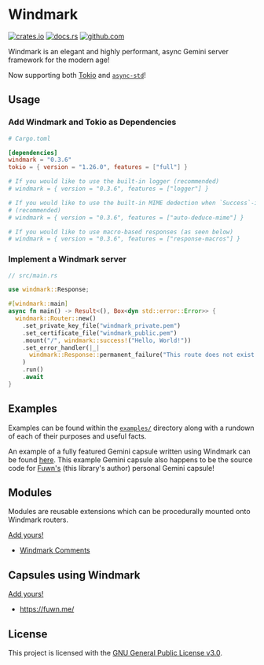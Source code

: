 # Windmark

[![crates.io](https://img.shields.io/crates/v/windmark.svg)](https://crates.io/crates/windmark)
[![docs.rs](https://docs.rs/windmark/badge.svg)](https://docs.rs/windmark)
[![github.com](https://github.com/gemrest/windmark/actions/workflows/check.yaml/badge.svg?branch=main)](https://github.com/gemrest/windmark/actions/workflows/check.yaml)

Windmark is an elegant and highly performant, async Gemini server framework for
the modern age!

Now supporting both [Tokio](https://github.com/tokio-rs/tokio) and [`async-std`](https://github.com/async-rs/async-std)!

## Usage

### Add Windmark and Tokio as Dependencies

```toml
# Cargo.toml

[dependencies]
windmark = "0.3.6"
tokio = { version = "1.26.0", features = ["full"] }

# If you would like to use the built-in logger (recommended)
# windmark = { version = "0.3.6", features = ["logger"] }

# If you would like to use the built-in MIME dedection when `Success`-ing a file
# (recommended)
# windmark = { version = "0.3.6", features = ["auto-deduce-mime"] }

# If you would like to use macro-based responses (as seen below)
# windmark = { version = "0.3.6", features = ["response-macros"] }
```

### Implement a Windmark server

```rust
// src/main.rs

use windmark::Response;

#[windmark::main]
async fn main() -> Result<(), Box<dyn std::error::Error>> {
  windmark::Router::new()
    .set_private_key_file("windmark_private.pem")
    .set_certificate_file("windmark_public.pem")
    .mount("/", windmark::success!("Hello, World!"))
    .set_error_handler(|_|
      windmark::Response::permanent_failure("This route does not exist!")
    )
    .run()
    .await
}
```

## Examples

Examples can be found within the
[`examples/`](https://github.com/gemrest/windmark/tree/main/examples) directory
along with a rundown of each of their purposes and useful facts.

An example of a fully featured Gemini capsule written using Windmark can be
found [here](https://github.com/gemrest/locus). This example Gemini capsule also
happens to be the source code for [Fuwn's](https://github.com/Fuwn) (this
library's author) personal Gemini capsule!

## Modules

Modules are reusable extensions which can be procedurally mounted onto Windmark
routers.

[Add yours!](https://github.com/gemrest/windmark/edit/main/README.md)

- [Windmark Comments](https://github.com/gemrest/windmark-comments)

## Capsules using Windmark

[Add yours!](https://github.com/gemrest/windmark/edit/main/README.md)

- <https://fuwn.me/>

## License

This project is licensed with the
[GNU General Public License v3.0](https://github.com/gemrest/windmark/blob/main/LICENSE).
